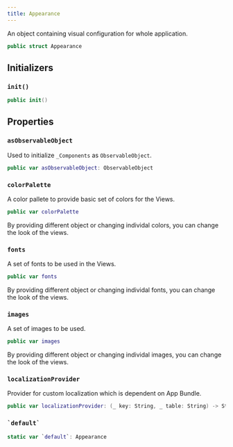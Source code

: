```yaml
---
title: Appearance
---
```


An object containing visual configuration for whole application.

``` swift
public struct Appearance 
```

## Initializers

### `init()`

``` swift
public init() 
```

## Properties

### `asObservableObject`

Used to initialize `_Components` as `ObservableObject`.

``` swift
public var asObservableObject: ObservableObject 
```

### `colorPalette`

A color pallete to provide basic set of colors for the Views.

``` swift
public var colorPalette 
```

By providing different object or changing individal colors, you can change the look of the views.

### `fonts`

A set of fonts to be used in the Views.

``` swift
public var fonts 
```

By providing different object or changing individal fonts, you can change the look of the views.

### `images`

A set of images to be used.

``` swift
public var images 
```

By providing different object or changing individal images, you can change the look of the views.

### `localizationProvider`

Provider for custom localization which is dependent on App Bundle.

``` swift
public var localizationProvider: (_ key: String, _ table: String) -> String 
```

### `` `default` ``

``` swift
static var `default`: Appearance 
```
